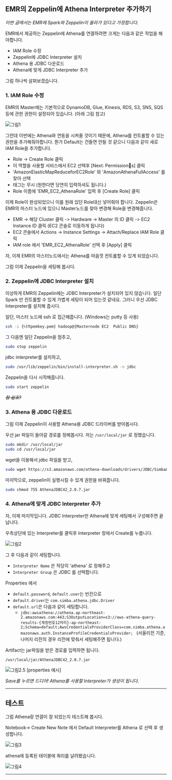 ## EMR의 Zeppelin에 Athena Interpreter 추가하기

*이번 글에서는 EMR에 Spark와 Zeppelin이 올라가 있다고 가정합니다.* 

EMR에서 제공하는 Zeppelin에 Athena를 연결하려면 크게는 다음과 같은 작업을 해야합니다. 

* IAM Role 수정 
* Zeppelin에 JDBC Interpreter 설치 
* Athena 용 JDBC 다운로드 
* Athena에 맞게 JDBC Interpreter 추가

그럼 하나씩 살펴보겠습니다. 

### 1. IAM Role 수정

EMR의 Master에는 기본적으로 DynamoDB, Glue, Kinesis, RDS, S3, SNS, SQS 등에 관한 권한이 설정되어 있습니다. (아래 그림 참고)

![그림1](/images/EMR-EC2-Role.png)

그런데 이번에는 Athena와 연동을 시켜줄 것이기 때문에, Athena를 컨트롤할 수 있는 권한을 추가해줘야합니다. 
뭔가 Default는 건들면 안될 것 같으니 다음과 같이  새로 IAM Role을 추가합니다. 

* Role -> Create Role 클릭
* 이 역할을 사용할 서비스에서 EC2 선택후 [Next: Permissions] 클릭 
* 'AmazonElasticMapReduceforEC2Role' 와 'AmazonAthenaFullAccess' 를 찾아 선택
* 태그는 무시 (원한다면 당연히 입력하셔도 됩니다.)
* Role 이름에 'EMR_EC2_AthenaRole' 입력 후 [Create Role] 클릭 

이제 Role이 완성되었으니 이를 원래 있던 Role대신 넣어줘야 합니다. Zeppelin은 EMR의 마스터 노드에 있으니 Master노드를 찾아 변경해 Role을 변경해줍니다. 

* EMR -> 해당 Cluster 클릭 -> Hardware -> Master 의 ID 클릭 -> EC2 Instance ID 클릭 (EC2 콘솔로 이동하게 됩니다)
* EC2 콘솔에서 Actions -> Instance Settings -> Attach/Replace IAM Role 클릭 
* IAM role 에서 'EMR_EC2_AthenaRole' 선택 후 [Apply] 클릭 

자, 이제 EMR의 마스터노드에서는 Athena를 마음껏 컨트롤할 수 있게 되었습니다. 

그럼 이제 Zeppelin을 세팅해 봅시다.

### 2. Zeppelin에 JDBC Interpreter 설치 

이상하게 EMR의 Zeppelin에는 JDBC Interpreter가 설치되어 있지 않습니다. 일단 Spark 만 컨트롤할 수 있게 가볍게 세팅이 되어 있는것 같네요. 그러니 우선 JDBC Interpreter를 설치해 줍시다. 

일단, 마스터 노드에 ssh 로 접근해줍니다. (Windows는 putty 등 사용)

 ```bash
 ssh -i {나의pemkey.pem} hadoop@{Masternode EC2  Public DNS}
 ````

그 다음엔 일단 Zeppelin을 멈추고, 

```bash
sudo stop zeppelin
``` 

jdbc interpreter를 설치하고,

```bash
sudo /usr/lib/zeppelin/bin/install-interpreter.sh -n jdbc
```

Zeppelin을 다시 시작해줍니다. 

```bash
sudo start zeppelin
```

~~*참 쉽죠?*~~


### 3. Athena 용 JDBC 다운로드 

그럼 이제 Zeppelin이 사용할 Athena용 JDBC 드라이버를 받아봅시다. 

우선 jar 파일이 들어갈 경로를 정해봅시다. 저는 `/usr/local/jar` 로 정했습니다. 

```bash
sudo mkdir /usr/local/jar
sudo cd /usr/local/jar
```

wget을 이용해서 jdbc 파일을 받고, 

```bash
sudo wget https://s3.amazonaws.com/athena-downloads/drivers/JDBC/SimbaAthenaJDBC_2.0.7/AthenaJDBC42_2.0.7.jar
```
마지막으로, zeppelin이 실행시킬 수 있게 권한을 바꿔줍니다.

```bash
sudo chmod 755 AthenaJDBC42_2.0.7.jar
```

### 4. Athena에 맞게 JDBC Interpreter 추가

자, 이제 마지막입니다. JDBC Interpreter만 Athena에 맞게 세팅해서 구성해주면 끝납니다. 

우측상단에 있는 Interpreter를 클릭후 Interpreter 창에서 Create를 누릅니다. 

![그림2](/images/zeppelin-interpreter.png)

그 후 다음과 같이 세팅합니다.
* `Interpreter Name` 은 적당히 'athena' 로 정해주고 
* `Interpreter Group` 은 JDBC 를 선택합니다. 

Properties 에서 
* `default.password`, `default.user`는 빈칸으로
* `default.driver`는 `com.simba.athena.jdbc.Driver`
* `default.url`은 다음과 같이 세팅합니다. 
  * `jdbc:awsathena://athena.ap-northeast-2.amazonaws.com:443;S3OutputLocation=s3://aws-athena-query-results-{계정번호12자리}-ap-northeast-2;Schema=default;AwsCredentialsProviderClass=com.simba.athena.amazonaws.auth.InstanceProfileCredentialsProvider; ` (서울리전 기준, 나머지 리전의 경우 리전에 맞춰서 세팅해주면 됩니다.)

Artifact는 jar파일을 받은 경로를 입력하면 됩니다. 

`/usr/local/jar/AthenaJDBC42_2.0.7.jar`

![그림2.5](/images/zeppelin-interpreter-properties.png)
[properties 예시]

*Save를 누르면 드디어! Athena를 사용할 Interpreter가 생성이 됩니다.*

***

## 테스트 

그럼 Athena랑 연결이 잘 되었는지 테스트해 봅시다. 

Notebook-> Create New Note 에서 Default Interpreter를 Athena 로 선택 후 생성합니다. 

![그림3](/images/zeppelin-create-notebook.png)

athena에 등록된 테이블에 쿼리를 날려봤습니다. 

![그림4](/images/emr-zeppelin-athena-final-example.png)



*** 